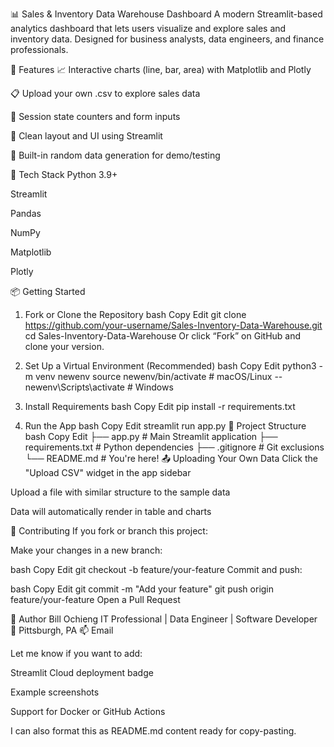 📊 Sales & Inventory Data Warehouse Dashboard
A modern Streamlit-based analytics dashboard that lets users visualize and explore sales and inventory data. Designed for business analysts, data engineers, and finance professionals.

🚀 Features
📈 Interactive charts (line, bar, area) with Matplotlib and Plotly

📋 Upload your own .csv to explore sales data

🧠 Session state counters and form inputs

📂 Clean layout and UI using Streamlit

🧮 Built-in random data generation for demo/testing

🧰 Tech Stack
Python 3.9+

Streamlit

Pandas

NumPy

Matplotlib

Plotly

📦 Getting Started
1. Fork or Clone the Repository
bash
Copy
Edit
git clone https://github.com/your-username/Sales-Inventory-Data-Warehouse.git
cd Sales-Inventory-Data-Warehouse
Or click “Fork” on GitHub and clone your version.

2. Set Up a Virtual Environment (Recommended)
bash
Copy
Edit
python3 -m venv newenv
source newenv/bin/activate  # macOS/Linux -- newenv\Scripts\activate     # Windows
3. Install Requirements
bash
Copy
Edit
pip install -r requirements.txt
4. Run the App
bash
Copy
Edit
streamlit run app.py
📁 Project Structure
bash
Copy
Edit
├── app.py                 # Main Streamlit application
├── requirements.txt       # Python dependencies
├── .gitignore             # Git exclusions
└── README.md              # You're here!
📤 Uploading Your Own Data
Click the "Upload CSV" widget in the app sidebar

Upload a file with similar structure to the sample data

Data will automatically render in table and charts

🤝 Contributing
If you fork or branch this project:

Make your changes in a new branch:

bash
Copy
Edit
git checkout -b feature/your-feature
Commit and push:

bash
Copy
Edit
git commit -m "Add your feature"
git push origin feature/your-feature
Open a Pull Request

🧠 Author
Bill Ochieng
IT Professional | Data Engineer | Software Developer
📍 Pittsburgh, PA
📫 Email

Let me know if you want to add:

Streamlit Cloud deployment badge

Example screenshots

Support for Docker or GitHub Actions

I can also format this as README.md content ready for copy-pasting.
